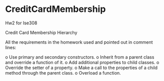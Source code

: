 # CreditCardMembership
Hw2 for Ise308

Credit Card Membership Hierarchy  

All the requirements in the homework used and pointed out in comment lines:  

o Use primary and secondary constructors. 
o Inherit from a parent class and override a function of it. 
o Add additional properties to child classes. 
o Override the setter of a property. 
o Make a call to the properties of a child method through the parent class. 
o Overload a function.

